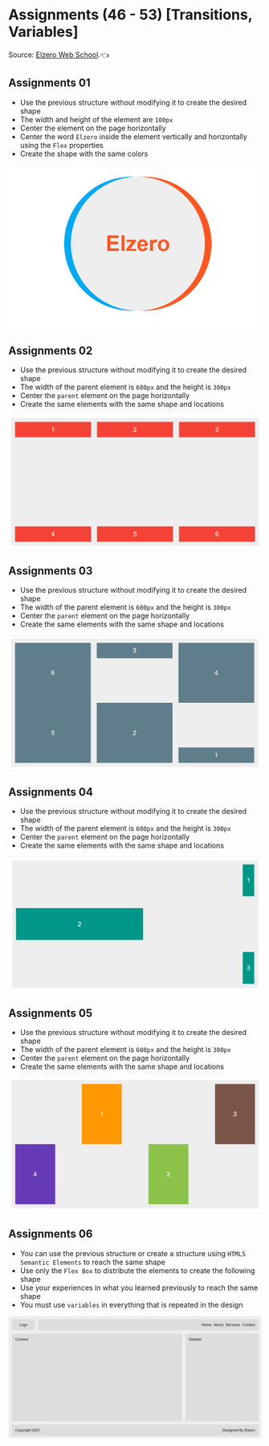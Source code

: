 # Assignments (46 - 53) [Transitions, Variables]

Source: [Elzero Web School](https://elzero.org/css-assignments-lesson-from-46-to-53/).:point_left:

## Assignments 01
- Use the previous structure without modifying it to create the desired shape
- The width and height of the element are `100px`
- Center the element on the page horizontally
- Center the word `Elzero` inside the element vertically and horizontally using the `Flex` properties
- Create the shape with the same colors

![Assignments 01](/46-53/Image/css-assignments-lessons-46-53-1.png)

## Assignments 02
- Use the previous structure without modifying it to create the desired shape
- The width of the parent element is `600px` and the height is `300px`
- Center the `parent` element on the page horizontally
- Create the same elements with the same shape and locations

![Assignments 02](/46-53/Image/css-assignments-lessons-46-53-2.png)

## Assignments 03
- Use the previous structure without modifying it to create the desired shape
- The width of the parent element is `600px` and the height is `300px`
- Center the `parent` element on the page horizontally
- Create the same elements with the same shape and locations

![Assignments 03](/46-53/Image/css-assignments-lessons-46-53-3.png)

## Assignments 04
- Use the previous structure without modifying it to create the desired shape
- The width of the parent element is `600px` and the height is `300px`
- Center the `parent` element on the page horizontally
- Create the same elements with the same shape and locations

![Assignments 04](/46-53/Image/css-assignments-lessons-46-53-4.png)

## Assignments 05
- Use the previous structure without modifying it to create the desired shape
- The width of the parent element is `600px` and the height is `300px`
- Center the `parent` element on the page horizontally
- Create the same elements with the same shape and locations

![Assignments 05](/46-53/Image/css-assignments-lessons-46-53-5.png)

## Assignments 06
- You can use the previous structure or create a structure using `HTML5 Semantic Elements` to reach the same shape
- Use only the `Flex Box` to distribute the elements to create the following shape
- Use your experiences in what you learned previously to reach the same shape
- You must use `variables` in everything that is repeated in the design

![Assignments 06](/46-53/Image/css-assignments-lessons-46-53-6.png)
